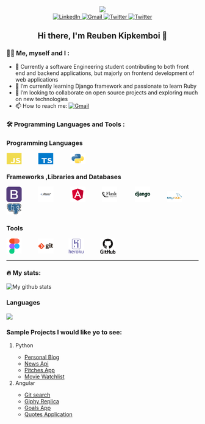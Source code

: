 <div id="header"align="center">
  <img src="https://media.giphy.com/media/iIGT8Y1rOYhBpdHh1C/giphy.gif" width="150"/>
</div>

<div id="site-badges" align="center">
  <a href="https://www.linkedin.com/in/reuben-kipkemboi/">
    <img src="https://img.shields.io/badge/LinkedIn-blue?style=for-the-badge&logo=linkedin&logoColor=white" alt="LinkedIn"/>
  </a>
  <a href="https://mail.google.com/mail">
    <img src="https://img.shields.io/badge/Gmail-D14836?style=for-the-badge&logo=gmail&logoColor=white" alt="Gmail"/>
  </a>
  <a href="https://twitter.com/_RotichReuben">
    <img src="https://img.shields.io/badge/Twitter-blue?style=for-the-badge&logo=twitter&logoColor=white" alt="Twitter"/>
  </a>
  
  <a href="">
    <img src="https://img.shields.io/badge/Slack-4A154B?style=for-the-badge&logo=slack&logoColor=white" alt="Twitter"/>
  </a>
</div>

<h2 align="center">
  Hi there, I'm Reuben Kipkemboi 👋
</h2>

### :man_technologist: **Me, myself and I :**

- 🔭 Currently a software Engineering student contributing to both front end and backend applications, but majorly on frontend development of web applications
- 🌱 I’m currently learning Django framework and passionate to learn Ruby
- 👯 I’m looking to collaborate on open source projects and exploring much on new technologies
- 📫 How to reach me: [![Gmail](https://img.shields.io/badge/Gmail-D14836?style=for-the-badge&logo=gmail&logoColor=white)](rotichkipkemboireuben@gmail.com)

### :hammer_and_wrench: **Programming Languages and Tools :**

### **Programming Languages**

<div>
  <img align="center" alt="Javascript" height="30" width="40" src="https://raw.githubusercontent.com/devicons/devicon/master/icons/javascript/javascript-plain.svg">&nbsp;&nbsp;&nbsp;&nbsp;&nbsp;&nbsp;&nbsp;&nbsp;&nbsp;&nbsp;
     <img align="center" alt="Typescript" height="30" width="40" src="https://raw.githubusercontent.com/devicons/devicon/master/icons/typescript/typescript-plain.svg">&nbsp;&nbsp;&nbsp;&nbsp;&nbsp;&nbsp;&nbsp;&nbsp;&nbsp;&nbsp;   
     <img align="center" alt="Python" height="30" width="40"src="https://raw.githubusercontent.com/devicons/devicon/master/icons/python/python-original.svg"> &nbsp;&nbsp;&nbsp;&nbsp;&nbsp;&nbsp;&nbsp;&nbsp;&nbsp;&nbsp;
</div>
 
### Frameworks ,Libraries and Databases
<div>
<img title="Bootstrap" alt="Spark"  width="40px" src="https://raw.githubusercontent.com/github/explore/master/topics/bootstrap/bootstrap.png">&nbsp;&nbsp;&nbsp;&nbsp;&nbsp;&nbsp;&nbsp;&nbsp;&nbsp;&nbsp; 
  <img title="Jquery" alt="Jquery" width="40px" src="https://raw.githubusercontent.com/github/explore/master/topics/jquery/jquery.png">&nbsp;&nbsp;&nbsp;&nbsp;&nbsp;&nbsp;&nbsp;&nbsp;&nbsp;&nbsp;
  <img title="Angular" alt="Angular" width="40px" src="https://raw.githubusercontent.com/github/explore/master/topics/angular/angular.png">&nbsp;&nbsp;&nbsp;&nbsp;&nbsp;&nbsp;&nbsp;&nbsp;&nbsp;&nbsp;  
  <img title="Flask" alt="Flask" width="40px" src="https://raw.githubusercontent.com/github/explore/master/topics/flask/flask.png"> &nbsp;&nbsp;&nbsp;&nbsp;&nbsp;&nbsp;&nbsp;&nbsp;&nbsp;&nbsp;
  <img title="Django" alt="Django" width="40px" src="https://github.com/devicons/devicon/blob/master/icons/django/django-plain-wordmark.svg">&nbsp;&nbsp;&nbsp;&nbsp;&nbsp;&nbsp;&nbsp;&nbsp;&nbsp;&nbsp;
<img title="mysql" alt="MySQL" height="30" width="40" src="https://raw.githubusercontent.com/devicons/devicon/master/icons/mysql/mysql-original-wordmark.svg">&nbsp;&nbsp;&nbsp;&nbsp;&nbsp;
<img title="postgres" alt="Postgres" height="30" width="40" src="https://github.com/devicons/devicon/blob/master/icons/postgresql/postgresql-original.svg">&nbsp;&nbsp;&nbsp;&nbsp;&nbsp;
</div>

### **Tools**

<div>
 <img title="Figma" alt="Figma" width="40px" src="https://github.com/devicons/devicon/blob/master/icons/figma/figma-original.svg">&nbsp;&nbsp;&nbsp;&nbsp;&nbsp;&nbsp;&nbsp;&nbsp;&nbsp;&nbsp;  <img src="https://github.com/devicons/devicon/blob/master/icons/git/git-original-wordmark.svg" title="Git" **alt="Git" width="40" height="40">&nbsp;&nbsp;&nbsp;&nbsp;&nbsp;&nbsp;&nbsp;&nbsp;&nbsp;&nbsp;<img src="https://github.com/devicons/devicon/blob/master/icons/heroku/heroku-original-wordmark.svg" title="Heroku" **alt="Heroku" width="40" height="40">&nbsp;&nbsp;&nbsp;&nbsp;&nbsp;&nbsp;&nbsp;&nbsp;&nbsp;&nbsp; <img src="https://github.com/devicons/devicon/blob/master/icons/github/github-original-wordmark.svg" title="Github" **alt="Github" width="40" height="40">
  </div>
  
  <hr>
  
  ### :fire: **My stats:**
  
  <img align="center" src="https://github-readme-stats.vercel.app/api?username=Reuben-Kipkemboi&show_icons=true&include_all_commits=true&theme=tokyonight&hide_border=false" alt="My github stats" /> 
  
  ### **Languages**
  
  <img align="center" src="https://github-readme-stats.vercel.app/api/top-langs/?username=Reuben-Kipkemboi&layout=compact&theme=tokyonight&hide_border=false" />
  
  ### **Sample Projects I would like yo to see:**
  <ol>
  <li>Python</li>
  
  - [Personal Blog](https://github.com/Reuben-Kipkemboi/personal-blog)
  - [News Api](https://github.com/Reuben-Kipkemboi/News-API)
  - [Pitches App](https://github.com/Reuben-Kipkemboi/Pitches-App)
  - [Movie Watchlist](https://github.com/Reuben-Kipkemboi/Movie-Watchlist)

  <li>Angular</li>

  - [Git search](https://github.com/Reuben-Kipkemboi/Github-Search)
  - [Giphy Replica](https://github.com/Reuben-Kipkemboi/Giphy-Replica)
  - [Goals App](https://github.com/Reuben-Kipkemboi/Angular-GoalApp)
  - [Quotes Application](https://github.com/Reuben-Kipkemboi/Quotes)
  </ol>

